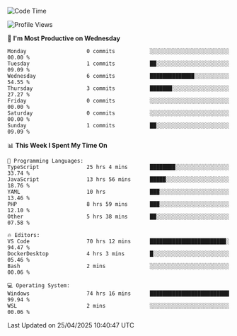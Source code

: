 <!--START_SECTION:waka-->
![Code Time](http://img.shields.io/badge/Code%20Time-4%2C744%20hrs%209%20mins-blue)

![Profile Views](http://img.shields.io/badge/Profile%20Views-0-blue)

📅 **I'm Most Productive on Wednesday** 

```text
Monday                   0 commits           ░░░░░░░░░░░░░░░░░░░░░░░░░   00.00 % 
Tuesday                  1 commits           ██░░░░░░░░░░░░░░░░░░░░░░░   09.09 % 
Wednesday                6 commits           ██████████████░░░░░░░░░░░   54.55 % 
Thursday                 3 commits           ███████░░░░░░░░░░░░░░░░░░   27.27 % 
Friday                   0 commits           ░░░░░░░░░░░░░░░░░░░░░░░░░   00.00 % 
Saturday                 0 commits           ░░░░░░░░░░░░░░░░░░░░░░░░░   00.00 % 
Sunday                   1 commits           ██░░░░░░░░░░░░░░░░░░░░░░░   09.09 % 
```


📊 **This Week I Spent My Time On** 

```text
💬 Programming Languages: 
TypeScript               25 hrs 4 mins       ████████░░░░░░░░░░░░░░░░░   33.74 % 
JavaScript               13 hrs 56 mins      █████░░░░░░░░░░░░░░░░░░░░   18.76 % 
YAML                     10 hrs              ███░░░░░░░░░░░░░░░░░░░░░░   13.46 % 
PHP                      8 hrs 59 mins       ███░░░░░░░░░░░░░░░░░░░░░░   12.10 % 
Other                    5 hrs 38 mins       ██░░░░░░░░░░░░░░░░░░░░░░░   07.58 % 

🔥 Editors: 
VS Code                  70 hrs 12 mins      ████████████████████████░   94.47 % 
DockerDesktop            4 hrs 3 mins        █░░░░░░░░░░░░░░░░░░░░░░░░   05.46 % 
Bash                     2 mins              ░░░░░░░░░░░░░░░░░░░░░░░░░   00.06 % 

💻 Operating System: 
Windows                  74 hrs 16 mins      █████████████████████████   99.94 % 
WSL                      2 mins              ░░░░░░░░░░░░░░░░░░░░░░░░░   00.06 % 
```


 Last Updated on 25/04/2025 10:40:47 UTC
<!--END_SECTION:waka-->
